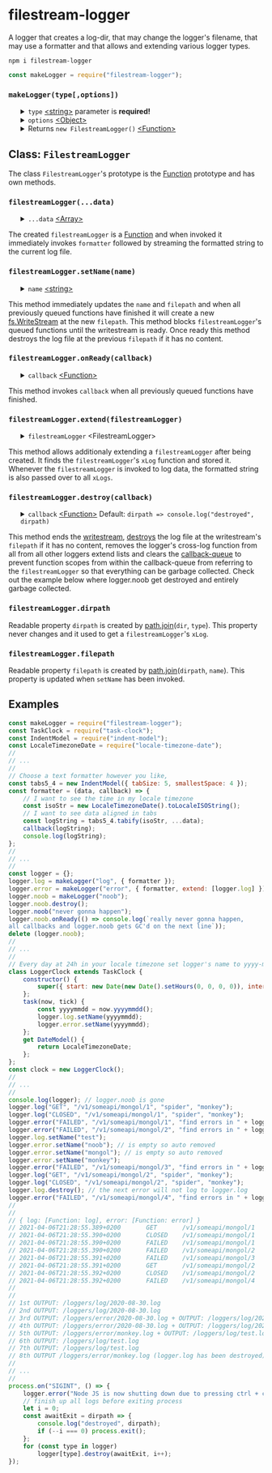 # filestream-logger
A logger that creates a log-dir, that may change the logger's filename, that may use a formatter and that allows and extending various logger types.
<pre><code>npm i filestream-logger</code></pre>

```javascript
const makeLogger = require("filestream-logger");
```
<h3><code>makeLogger(type[,options])</code></h3>
<ul>
	<details>
		<summary>
			<code>type</code> <a href="https://developer.mozilla.org/en-US/docs/Web/JavaScript/Data_structures#String_type">&lt;string&gt;</a> parameter is <b>required!</b>
		</summary>
		The <code>type</code> parameter determines the name of the sub-directory in which the <code>filestreamLogger</code> creates log files. Additionally the <code>filestreamLogger</code>'s function is named after <code>type</code>. If the sub-directory did not exists it is created.
	</details>
	<details>
		<summary>
			<code>options</code> <a href="https://developer.mozilla.org/en-US/docs/Web/JavaScript/Reference/Global_Objects/Object">&lt;Object&gt;</a>
		</summary>
		<ul>
			<details>
				<summary>
					<code>dir</code> <a href="https://developer.mozilla.org/en-US/docs/Web/JavaScript/Data_structures#String_type">&lt;string&gt;</a> Default: <code>"loggers"</code>
				</summary>
				The <code>dir</code> option determines the name of the main-directory in which the <code>filestreamLogger</code> creates a sub-directory which in turn is where the log files are created. If the main-directory did not exists it is created.
			</details>
			<details>
				<summary>
					<code>name</code> <a href="https://developer.mozilla.org/en-US/docs/Web/JavaScript/Data_structures#String_type">&lt;string&gt;</a> Default: <code>new Date().toLocaleDateString()</code>
				</summary>
				The <code>name</code> option determines how the first log file is named. If the log file did not exists it is created.
			</details>
			<details>
				<summary>
					<code>formatter</code> <a href="https://developer.mozilla.org/en-US/docs/Web/JavaScript/Reference/Global_Objects/Function">&lt;Function&gt;</a> Default: <code>(data, callback) => callback(data.join(" "))</code>
				</summary>
				<ul>
					<details>
						<summary>
							<code>data</code> <a href="https://developer.mozilla.org/en-US/docs/Web/JavaScript/Reference/Global_Objects/Array">&lt;Array&gt;</a>
						</summary>
						If the <code>formatter</code> cannot format objects into a nicely formatted string, recommended is that the <code>data</code> should contain only <a href="https://developer.mozilla.org/en-US/docs/Web/JavaScript/Data_structures#primitive_values">&lt;primitive values&gt;</a>. This does not apply if a developer wrote a formatter that can format objects into formatted string such as console.log can. 
					</details>
					<details>
						<summary>
							<code>callback</code> <a href="https://developer.mozilla.org/en-US/docs/Web/JavaScript/Reference/Global_Objects/Function">&lt;Function&gt;</a> parameter is <b>required!</b>
						</summary>
						Invoke <code>callback</code> and pass over a fromatted-string so that it can be streamed to the log file.
					</details>
				</ul>
				The <code>formatter</code> is a function that must produce a fromatted-string from the items of the <code>data</code> <a href="https://developer.mozilla.org/en-US/docs/Web/JavaScript/Reference/Global_Objects/Array">&lt;Array&gt;</a>. When the <code>formatter</code> has finished to produce a fromatted-string, <code>callback</code> must be invoked and the fromatted-string must be passed as parameter.
			</details>
			<details>
				<summary>
					<code>extend</code> <a href="https://developer.mozilla.org/en-US/docs/Web/JavaScript/Reference/Global_Objects/Array">&lt;Array&gt;</a>
				</summary>
				The <code>extend</code> option must contain <code>filestreamLoggers</code>. The created <code>filestreamLogger</code> stores an <code>xLog</code> from every <code>filestreamLogger</code> out of <code>extend</code>. Whenever this <code>filestreamLogger</code> is invoked to log data, the formatted string is also passed over to all <code>xLogs</code>. Checkout the  examples to see how an error logger is extended with a((n) everything) logger. 
			</details>
		</ul>
	</details>
	<details>
		<summary>
			Returns <code>new FilestreamLogger()</code> <a href="https://developer.mozilla.org/en-US/docs/Web/JavaScript/Reference/Global_Objects/Function">&lt;Function&gt;</a>
		</summary>
		The <code>filestreamLogger</code> is a <a href="https://developer.mozilla.org/en-US/docs/Web/JavaScript/Reference/Global_Objects/Function">Function</a> and when invoked it immediately invokes <code>formatter</code> followed by streaming the formatted string to the current log file.
	</details>
</ul>
<h2>Class: <code>FilestreamLogger</code></h2>
The class <code>FilestreamLogger</code>'s prototype is the <a href="https://developer.mozilla.org/en-US/docs/Web/JavaScript/Reference/Global_Objects/Function">Function</a> prototype and has own methods. 
<h3><code>filestreamLogger(...data)</code></h3>
<ul>
	<details>
		<summary>
			<code>...data</code> <a href="https://developer.mozilla.org/en-US/docs/Web/JavaScript/Reference/Global_Objects/Array">&lt;Array&gt;</a>
		</summary>
		The <code>data</code> catches all parameters passed over into a single array, just like console.log(...data). The <code>data</code> is passed over as a whole array (and not spread out to avoid an unnecessary loop) to <code>formatter</code>.
	</details>
</ul>
The created <code>filestreamLogger</code> is a <a href="https://developer.mozilla.org/en-US/docs/Web/JavaScript/Reference/Global_Objects/Function">Function</a> and when invoked it immediately invokes <code>formatter</code> followed by streaming the formatted string to the current log file.
<h3><code>filestreamLogger.setName(name)</code></h3>
<ul>
	<details>
		<summary>
			<code>name</code> <a href="https://developer.mozilla.org/en-US/docs/Web/JavaScript/Data_structures#String_type">&lt;string&gt;</a>
		</summary>
		If <code>name</code> is set to the name it already had nothing will happen.
	</details>
</ul>
This method immediately updates the <code>name</code> and <code>filepath</code> and when all previously queued functions have finished it will create a new <a href="https://nodejs.org/dist/latest-v14.x/docs/api/fs.html#fs_fs_createwritestream_path_options">fs.WriteStream</a> at the new <code>filepath</code>. This method blocks <code>filestreamLogger</code>'s queued functions until the writestream is ready. Once ready this method destroys the log file at the previous <code>filepath</code> if it has no content.
<h3><code>filestreamLogger.onReady(callback)</code></h3>
<ul>
	<details>
		<summary>
			<code>callback</code> <a href="https://developer.mozilla.org/en-US/docs/Web/JavaScript/Reference/Global_Objects/Function">&lt;Function&gt;</a>
		</summary>
		If <code>callback</code> is not a function throws a TypeError.
	</details>
</ul>
This method invokes <code>callback</code> when all previously queued functions have finished.
<h3><code>filestreamLogger.extend(filestreamLogger)</code></h3>
<ul>
	<details>
		<summary>
			<code>filestreamLogger</code> &lt;FilestreamLogger&gt;
		</summary>
		If <code>filestreamLogger</code> is not a <code>FilestreamLogger</code> throws a TypeError.
	</details>
</ul>
This method allows additionaly extending a <code>filestreamLogger</code> after being created. It finds the <code>filestreamLogger</code>'s <code>xLog</code> function and stored it. Whenever the <code>filestreamLogger</code> is invoked to log data, the formatted string is also passed over to all <code>xLogs</code>.
<h3><code>filestreamLogger.destroy(callback)</code></h3>
<ul>
	<details>
		<summary>
			<code>callback</code> <a href="https://developer.mozilla.org/en-US/docs/Web/JavaScript/Reference/Global_Objects/Function">&lt;Function&gt;</a> Default: <code>dirpath => console.log("destroyed", dirpath)</code>
		</summary>
		<ul>
			<details>
				<summary>
					<code>dirpath</code> <a href="https://developer.mozilla.org/en-US/docs/Web/JavaScript/Data_structures#String_type">&lt;string&gt;</a>
				</summary>
				The <code>callback</code> is invoked with the <code>filestreamLogger</code>'s <code>dirpath</code> as parameter.
			</details>
		</ul>
		If <code>callback</code> is not a function throws a TypeError. Since the logger is destroyed the internal callback queue is cleared and therefore a <code>callback</code> parameter is usefull.
	</details>
</ul>
This method ends the <a href="https://nodejs.org/dist/latest-v14.x/docs/api/fs.html#fs_class_fs_writestream">writestream</a>, <a href="https://nodejs.org/dist/latest-v14.x/docs/api/fs.html#fs_fs_unlink_path_callback">destroys</a> the log file at the writestream's <code>filepath</code> if it has no content, removes the logger's cross-log function from all from all other loggers extend lists and clears the <a href="https://www.npmjs.com/package/ca11back-queue">callback-queue</a> to prevent function scopes from within the callback-queue from referring to the <code>filestreamLogger</code> so that everything can be garbage collected. Check out the example below where logger.noob get destroyed and entirely garbage collected.
<h3><code>filestreamLogger.dirpath</code></h3>
Readable property <code>dirpath</code> is created by <a href="https://nodejs.org/dist/latest-v14.x/docs/api/path.html#path_path_join_paths">path.join</a>(<code>dir</code>, <code>type</code>). This property never changes and it used to get a <code>filestreamLogger</code>'s <code>xLog</code>.
<h3><code>filestreamLogger.filepath</code></h3>
Readable property <code>filepath</code> is created by <a href="https://nodejs.org/dist/latest-v14.x/docs/api/path.html#path_path_join_paths">path.join</a>(<code>dirpath</code>, <code>name</code>). This property is updated when <code>setName</code> has been invoked.
<h2>Examples</h2>

```javascript
const makeLogger = require("filestream-logger");
const TaskClock = require("task-clock");
const IndentModel = require("indent-model");
const LocaleTimezoneDate = require("locale-timezone-date");
//
// ...
//
// Choose a text formatter however you like,
const tabs5_4 = new IndentModel({ tabSize: 5, smallestSpace: 4 });
const formatter = (data, callback) => {
	// I want to see the time in my locale timezone
	const isoStr = new LocaleTimezoneDate().toLocaleISOString();
	// I want to see data aligned in tabs
	const logString = tabs5_4.tabify(isoStr, ...data);
	callback(logString);
	console.log(logString);
};
//
// ...
//
const logger = {};
logger.log = makeLogger("log", { formatter });
logger.error = makeLogger("error", { formatter, extend: [logger.log] });
logger.noob = makeLogger("noob");
logger.noob.destroy();
logger.noob("never gonna happen");
logger.noob.onReady(() => console.log(`really never gonna happen, 
all callbacks and logger.noob gets GC'd on the next line`));
delete (logger.noob);
//
// ...
//
// Every day at 24h in your locale timezone set logger's name to yyyy-mm-dd.log
class LoggerClock extends TaskClock {
	constructor() {
		super({ start: new Date(new Date().setHours(0, 0, 0, 0)), interval: { h: 24 } });
	};
	task(now, tick) {
		const yyyymmdd = now.yyyymmdd();
		logger.log.setName(yyyymmdd);
		logger.error.setName(yyyymmdd);
	};
	get DateModel() {
		return LocaleTimezoneDate;
	};
};
const clock = new LoggerClock();
//
// ...
//
console.log(logger); // logger.noob is gone
logger.log("GET", "/v1/someapi/mongol/1", "spider", "monkey");
logger.log("CLOSED", "/v1/someapi/mongol/1", "spider", "monkey");
logger.error("FAILED", "/v1/someapi/mongol/1", "find errors in " + logger.error.filepath, "monkey!");
logger.error("FAILED", "/v1/someapi/mongol/2", "find errors in " + logger.error.filepath, "monkey!");
logger.log.setName("test");
logger.error.setName("noob"); // is empty so auto removed
logger.error.setName("mongol"); // is empty so auto removed
logger.error.setName("monkey");
logger.error("FAILED", "/v1/someapi/mongol/3", "find errors in " + logger.error.filepath, "monkey!");
logger.log("GET", "/v1/someapi/mongol/2", "spider", "monkey");
logger.log("CLOSED", "/v1/someapi/mongol/2", "spider", "monkey");
logger.log.destroy(); // the next error will not log to logger.log
logger.error("FAILED", "/v1/someapi/mongol/4", "find errors in " + logger.error.filepath, "monkey!");
//
//
// { log: [Function: log], error: [Function: error] }
// 2021-04-06T21:28:55.389+0200       GET       /v1/someapi/mongol/1     spider    monkey
// 2021-04-06T21:28:55.390+0200       CLOSED    /v1/someapi/mongol/1     spider    monkey
// 2021-04-06T21:28:55.390+0200       FAILED    /v1/someapi/mongol/1     find errors in loggers\error\2021-04-06.log       monkey!
// 2021-04-06T21:28:55.390+0200       FAILED    /v1/someapi/mongol/2     find errors in loggers\error\2021-04-06.log       monkey!
// 2021-04-06T21:28:55.391+0200       FAILED    /v1/someapi/mongol/3     find errors in loggers\error\monkey.log      monkey!
// 2021-04-06T21:28:55.391+0200       GET       /v1/someapi/mongol/2     spider    monkey
// 2021-04-06T21:28:55.392+0200       CLOSED    /v1/someapi/mongol/2     spider    monkey
// 2021-04-06T21:28:55.392+0200       FAILED    /v1/someapi/mongol/4     find errors in loggers\error\monkey.log      monkey!
//
//
// 1st OUTPUT: /loggers/log/2020-08-30.log
// 2nd OUTPUT: /loggers/log/2020-08-30.log
// 3rd OUTPUT: /loggers/error/2020-08-30.log + OUTPUT: /loggers/log/2020-08-30.log
// 4th OUTPUT: /loggers/error/2020-08-30.log + OUTPUT: /loggers/log/2020-08-30.log
// 5th OUTPUT: /loggers/error/monkey.log + OUTPUT: /loggers/log/test.log
// 6th OUTPUT: /loggers/log/test.log
// 7th OUTPUT: /loggers/log/test.log
// 8th OUTPUT /loggers/error/monkey.log (logger.log has been destroyed)
//
// ...
//
process.on("SIGINT", () => {
	logger.error("Node JS is now shutting down due to pressing ctrl + c");
	// finish up all logs before exiting process
	let i = 0;
	const awaitExit = dirpath => {
		console.log("destroyed", dirpath);
		if (--i === 0) process.exit();
	};
	for (const type in logger)
		logger[type].destroy(awaitExit, i++);
});
```